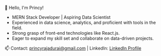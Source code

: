 👋 Hello, I'm Princy!

- MERN Stack Developer | Aspiring Data Scientist
- Experienced in data science, analytics, and proficient with tools in the field.
- Strong grasp of front-end technologies like React.js.
- Eager to expand my skill set and collaborate on data-driven projects.

📫 Contact: [princyrajadurai@gmail.com](mailto:princyrajadurai@gmail.com) | LinkedIn: [LinkedIn Profile](https://www.linkedin.com/in/rprincy/)

